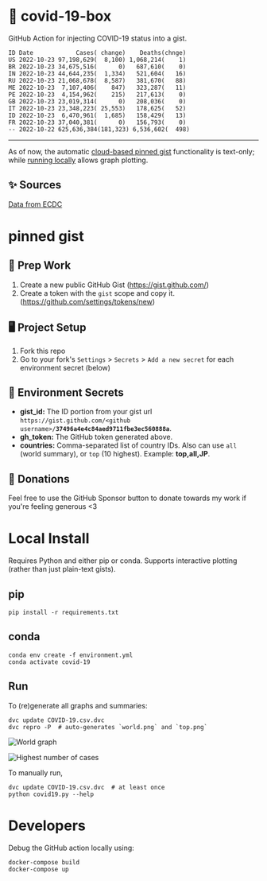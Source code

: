 # 🏥 covid-19-box

GitHub Action for injecting COVID-19 status into a gist.

```
ID Date            Cases( change)    Deaths(chnge)
US 2022-10-23 97,198,629(  8,100) 1,068,214(    1)
BR 2022-10-23 34,675,516(      0)   687,610(    0)
IN 2022-10-23 44,644,235(  1,334)   521,604(   16)
RU 2022-10-23 21,068,678(  8,587)   381,670(   88)
ME 2022-10-23  7,107,406(    847)   323,287(   11)
PE 2022-10-23  4,154,962(    215)   217,613(    0)
GB 2022-10-23 23,019,314(      0)   208,036(    0)
IT 2022-10-23 23,348,223( 25,553)   178,625(   52)
ID 2022-10-23  6,470,961(  1,685)   158,429(   13)
FR 2022-10-23 37,040,381(      0)   156,793(    0)
-- 2022-10-22 625,636,384(181,323) 6,536,602(  498)
```

---

As of now, the automatic [cloud-based pinned gist](#pinned-gist) functionality is text-only;
while [running locally](#local-install) allows graph plotting.

## ✨ Sources

[Data from ECDC](https://www.ecdc.europa.eu/en/publications-data/download-todays-data-geographic-distribution-covid-19-cases-worldwide)

# pinned gist

## 🎒 Prep Work
1. Create a new public GitHub Gist (https://gist.github.com/)
1. Create a token with the `gist` scope and copy it. (https://github.com/settings/tokens/new)

## 🖥 Project Setup
1. Fork this repo
1. Go to your fork's `Settings` > `Secrets` > `Add a new secret` for each environment secret (below)

## 🤫 Environment Secrets
- **gist_id:** The ID portion from your gist url `https://gist.github.com/<github username>/`**`37496a4e4c84aed9711fbe3ec560888a`**.
- **gh_token:** The GitHub token generated above.
- **countries:** Comma-separated list of country IDs. Also can use `all` (world summary), or `top` (10 highest). Example: **top,all,JP**.

## 💸 Donations

Feel free to use the GitHub Sponsor button to donate towards my work if you're feeling generous <3

# Local Install

Requires Python and either pip or conda. Supports interactive plotting (rather than just plain-text gists).

## pip

```
pip install -r requirements.txt
```

## conda

```
conda env create -f environment.yml
conda activate covid-19
```

## Run

To (re)generate all graphs and summaries:

```
dvc update COVID-19.csv.dvc
dvc repro -P  # auto-generates `world.png` and `top.png`
```

![World graph](world.png)

![Highest number of cases](top.png)

To manually run,

```
dvc update COVID-19.csv.dvc  # at least once
python covid19.py --help
```

# Developers

Debug the GitHub action locally using:

```
docker-compose build
docker-compose up
```
